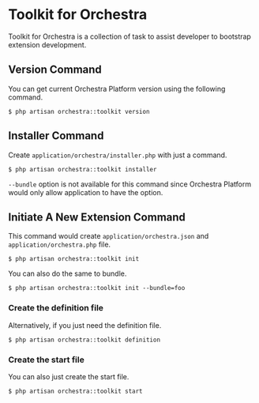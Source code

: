# Toolkit for Orchestra

Toolkit for Orchestra is a collection of task to assist developer to bootstrap extension development. 

## Version Command

You can get current Orchestra Platform version using the following command.

	$ php artisan orchestra::toolkit version

## Installer Command

Create `application/orchestra/installer.php` with just a command.

	$ php artisan orchestra::toolkit installer

`--bundle` option is not available for this command since Orchestra Platform would only allow application to have the option.

## Initiate A New Extension Command

This command would create `application/orchestra.json` and `application/orchestra.php` file.

	$ php artisan orchestra::toolkit init
	
You can also do the same to bundle.

	$ php artisan orchestra::toolkit init --bundle=foo

### Create the definition file

Alternatively, if you just need the definition file.

	$ php artisan orchestra::toolkit definition
	
### Create the start file

You can also just create the start file.

	$ php artisan orchestra::toolkit start
	




